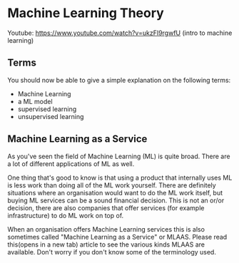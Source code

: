# Machine Learning Theory

Youtube: https://www.youtube.com/watch?v=ukzFI9rgwfU (intro to machine learning)

## Terms
You should now be able to give a simple explanation on the following terms:

- Machine Learning
- a ML model
- supervised learning
- unsupervised learning

## Machine Learning as a Service
As you've seen the field of Machine Learning (ML) is quite broad. There are a lot of different applications of ML as well.

One thing that's good to know is that using a product that internally uses ML is less work than doing all of the ML work yourself. There are definitely situations where an organisation would want to do the ML work itself, but buying ML services can be a sound financial decision. This is not an or/or decision, there are also companies that offer services (for example infrastructure) to do ML work on top of.

When an organisation offers Machine Learning services this is also sometimes called "Machine Learning as a Service" or MLAAS. Please read this(opens in a new tab) article to see the various kinds MLAAS are available. Don't worry if you don't know some of the terminology used.